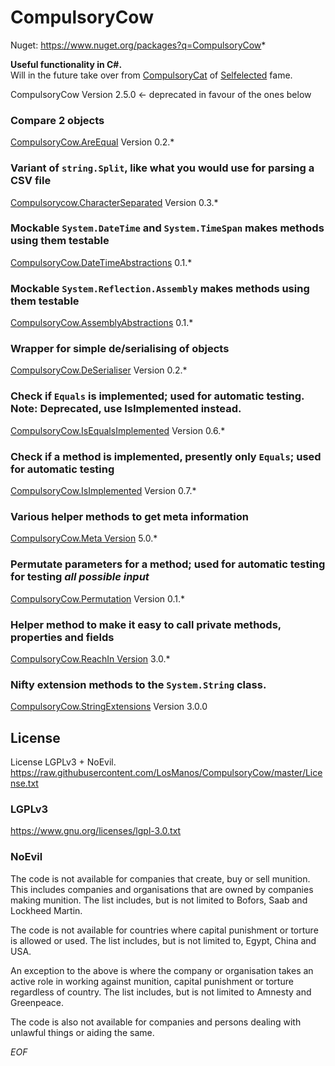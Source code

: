 CompulsoryCow
=============

Nuget: https://www.nuget.org/packages?q=CompulsoryCow*

**Useful functionality in C#.**  
Will in the future take over from [CompulsoryCat](http://code.google.com/p/compulsorycat/) of [Selfelected](http://www.selfelected.com) fame.

CompulsoryCow Version 2.5.0 <- deprecated in favour of the ones below  

### Compare 2 objects
[CompulsoryCow.AreEqual](https://github.com/LosManos/CompulsoryCow/wiki/AreEqual) Version 0.2.*  
### Variant of `string.Split`, like what you would use for parsing a CSV file
[Compulsorycow.CharacterSeparated](https://github.com/LosManos/CompulsoryCow/wiki/CharacterSeparated) Version 0.3.*  
### Mockable `System.DateTime` and `System.TimeSpan` makes methods using them testable
[CompulsoryCow.DateTimeAbstractions](https://github.com/LosManos/CompulsoryCow/wiki/DateTimeAbstractions) 0.1.*  
### Mockable `System.Reflection.Assembly` makes methods using them testable  
[CompulsoryCow.AssemblyAbstractions](https://github.com/LosManos/CompulsoryCow/wiki/AssemblyAbstractions) 0.1.*  
### Wrapper for simple de/serialising of objects
[CompulsoryCow.DeSerialiser](https://github.com/LosManos/CompulsoryCow/wiki/DeSerialiser) Version 0.2.*  
### Check if `Equals` is implemented; used for automatic testing. Note: Deprecated, use IsImplemented instead.
[CompulsoryCow.IsEqualsImplemented](https://github.com/LosManos/CompulsoryCow/wiki/IsEqualsImplemented) Version 0.6.*  
### Check if a method is implemented, presently only `Equals`; used for automatic testing
[CompulsoryCow.IsImplemented](https://github.com/LosManos/CompulsoryCow/wiki/IsImplemented) Version 0.7.*  
### Various helper methods to get meta information
[CompulsoryCow.Meta Version](https://github.com/LosManos/CompulsoryCow/wiki/Meta) 5.0.*  
### Permutate parameters for a method; used for automatic testing for testing *all possible input*
[CompulsoryCow.Permutation](https://github.com/LosManos/CompulsoryCow/wiki/Permutation) Version 0.1.*  
### Helper method to make it easy to call private methods, properties and fields
[CompulsoryCow.ReachIn Version](https://github.com/LosManos/CompulsoryCow/wiki/ReachIn) 3.0.*  
### Nifty extension methods to the `System.String` class.
[CompulsoryCow.StringExtensions](https://github.com/LosManos/CompulsoryCow/wiki/StringExtensions)  Version 3.0.0

## License

License LGPLv3 + NoEvil.  
https://raw.githubusercontent.com/LosManos/CompulsoryCow/master/License.txt

### LGPLv3

https://www.gnu.org/licenses/lgpl-3.0.txt

### NoEvil

The code is not available for companies that create, buy or sell munition.
This includes companies and organisations that are owned by companies making munition. 
The list includes, but is not limited to Bofors, Saab and Lockheed Martin.

The code is not available for countries where capital punishment or torture is allowed or used. 
The list includes, but is not limited to, Egypt, China and USA. 

An exception to the above is where the company or organisation takes an active role in working against munition, capital punishment or torture regardless of country. 
The list includes, but is not limited to Amnesty and Greenpeace.

The code is also not available for companies and persons dealing with unlawful things or aiding the same.

*EOF*

